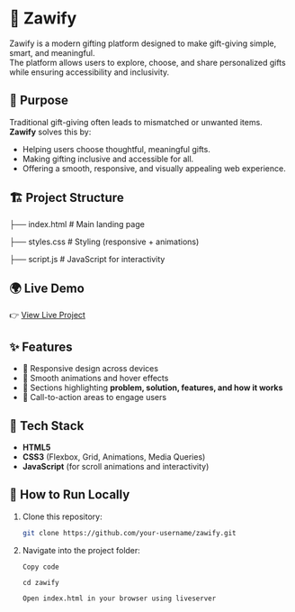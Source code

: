 # 🎁 Zawify

Zawify is a modern gifting platform designed to make gift-giving simple, smart, and meaningful.  
The platform allows users to explore, choose, and share personalized gifts while ensuring accessibility and inclusivity.




## 🎯 Purpose
Traditional gift-giving often leads to mismatched or unwanted items.  
**Zawify** solves this by:
- Helping users choose thoughtful, meaningful gifts.
- Making gifting inclusive and accessible for all.
- Offering a smooth, responsive, and visually appealing web experience.




## 🏗️ Project Structure
├── index.html        # Main landing page

├── styles.css        # Styling (responsive + animations)

├── script.js         # JavaScript for interactivity           




## 🌍 Live Demo
👉 [View Live Project](https://your-live-url-here.com)  



## ✨ Features
- 📱 Responsive design across devices  
- 🎨 Smooth animations and hover effects  
- 🧩 Sections highlighting **problem, solution, features, and how it works**  
- 🚀 Call-to-action areas to engage users  



## 🚀 Tech Stack
- **HTML5**  
- **CSS3** (Flexbox, Grid, Animations, Media Queries)  
- **JavaScript** (for scroll animations and interactivity)  



## 📌 How to Run Locally
1. Clone this repository:
   ```bash
   git clone https://github.com/your-username/zawify.git
2. Navigate into the project folder:

       Copy code

       cd zawify

       Open index.html in your browser using liveserver
